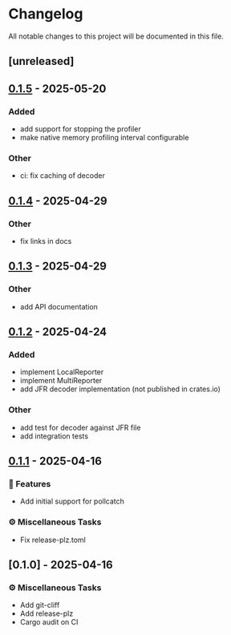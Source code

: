 # Changelog

All notable changes to this project will be documented in this file.

## [unreleased]

## [0.1.5](https://github.com/async-profiler/rust-agent/compare/v0.1.4...v0.1.5) - 2025-05-20

### Added

- add support for stopping the profiler
- make native memory profiling interval configurable

### Other

- ci: fix caching of decoder

## [0.1.4](https://github.com/arielb1/rust-agent/compare/v0.1.3...v0.1.4) - 2025-04-29

### Other

- fix links in docs

## [0.1.3](https://github.com/async-profiler/rust-agent/compare/v0.1.2...v0.1.3) - 2025-04-29

### Other

- add API documentation

## [0.1.2](https://github.com/async-profiler/rust-agent/compare/v0.1.1...v0.1.2) - 2025-04-24

### Added

- implement LocalReporter
- implement MultiReporter
- add JFR decoder implementation (not published in crates.io)

### Other

- add test for decoder against JFR file
- add integration tests

## [0.1.1](https://github.com/async-profiler/rust-agent/compare/v0.1.0...v0.1.1) - 2025-04-16

### 🚀 Features

- Add initial support for pollcatch

### ⚙️ Miscellaneous Tasks

- Fix release-plz.toml

## [0.1.0] - 2025-04-16

### ⚙️ Miscellaneous Tasks

- Add git-cliff
- Add release-plz
- Cargo audit on CI

<!-- generated by git-cliff -->
